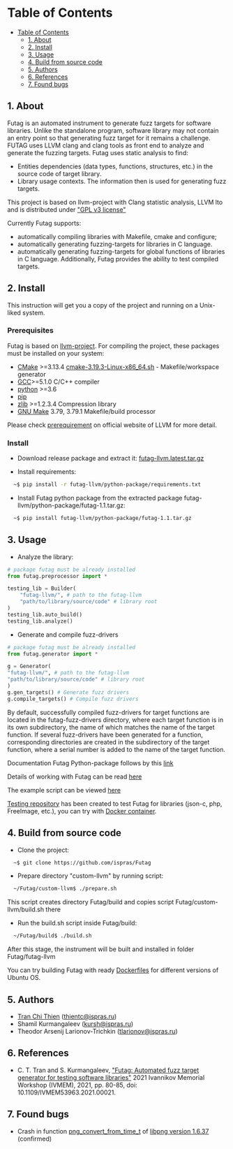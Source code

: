 # Table of Contents

- [Table of Contents](#table-of-contents)
  - [1. About](#1-about)
  - [2. Install](#2-install)
  - [3. Usage](#3-usage)
  - [4. Build from source code](#4-build-from-source-code)
  - [5. Authors](#5-authors)
  - [6. References](#6-references)
  - [7. Found bugs](#7-found-bugs)

## 1. About

Futag is an automated instrument to generate fuzz targets for software libraries.
Unlike the standalone program, software library may not contain an entry point so that generating fuzz target for it remains a challenge.
FUTAG uses LLVM clang and clang tools as front end to analyze and generate the fuzzing targets.
Futag uses static analysis to find:
- Entities dependencies (data types, functions, structures, etc.) in the source code of target library.
- Library usage contexts.
The information then is used for generating fuzz targets.

This project is based on llvm-project with Clang statistic analysis, LLVM lto and is distributed under ["GPL v3 license"](https://llvm.org/docs/DeveloperPolicy.html#new-llvm-project-license-framework)

Currently Futag supports:
- automatically compiling libraries with Makefile, cmake and configure;
- automatically generating fuzzing-targets for libraries in C language.
- automatically generating fuzzing-targets for global functions of libraries in C language.
Additionally, Futag provides the ability to test compiled targets.

## 2. Install

This instruction will get you a copy of the project and running on a Unix-liked system. 

### Prerequisites

Futag is based on [llvm-project](https://llvm.org/). For compiling the project, these packages must be installed on your system:

- [CMake](https://cmake.org/) >=3.13.4 [cmake-3.19.3-Linux-x86_64.sh](https://github.com/Kitware/CMake/releases/download/v3.19.3/cmake-3.19.3-Linux-x86_64.sh) - Makefile/workspace generator
- [GCC](https://gcc.gnu.org/)>=5.1.0 C/C++ compiler
- [python](https://www.python.org/) >=3.6 
- [pip](https://pypi.org/project/pip/)
- [zlib](http://zlib.net/) >=1.2.3.4 Compression library
- [GNU Make](http://savannah.gnu.org/projects/make) 3.79, 3.79.1 Makefile/build processor

Please check [prerequirement](https://llvm.org/docs/GettingStarted.html#requirements) on official website of LLVM for more detail.

### Install

- Download release package and extract it: [futag-llvm.latest.tar.gz](https://github.com/ispras/Futag/releases/tag/latest)

- Install requirements: 
```bash
  ~$ pip install -r futag-llvm/python-package/requirements.txt
```
- Install Futag python package from the extracted package futag-llvm/python-package/futag-1.1.tar.gz:

```bash
  ~$ pip install futag-llvm/python-package/futag-1.1.tar.gz
```

## 3. Usage

- Analyze the library:

```python
# package futag must be already installed
from futag.preprocessor import *

testing_lib = Builder(
    "futag-llvm/", # path to the futag-llvm
    "path/to/library/source/code" # library root
)
testing_lib.auto_build()
testing_lib.analyze()
```

- Generate and compile fuzz-drivers

```python
# package futag must be already installed
from futag.generator import *

g = Generator(
"futag-llvm/", # path to the futag-llvm
"path/to/library/source/code" # library root
)
g.gen_targets() # Generate fuzz drivers
g.compile_targets() # Compile fuzz drivers
```
By default, successfully compiled fuzz-drivers for target functions are located in the futag-fuzz-drivers directory, where each target function is in its own subdirectory, the name of which matches the name of the target function.
If several fuzz-drivers have been generated for a function, corresponding directories are created in the subdirectory of the target function, where a serial number is added to the name of the target function.

Documentation Futag Python-package follows by this [link](https://github.com/ispras/Futag/tree/main/src/python/futag-package)

Details of working with Futag can be read [here](https://github.com/ispras/Futag/blob/main/How-to-work-with-Futag.md)

The example script can be viewed [here](https://github.com/ispras/Futag/blob/main/src/python/template-script.py)

[Testing repository](https://github.com/thientc/Futag-tests) has been created to test Futag for libraries (json-c, php, FreeImage, etc.), you can try with [Docker container]( https://github.com/ispras/Futag/tree/main/product-tests/libraries-test).

## 4. Build from source code

- Clone the project:

```bash
  ~$ git clone https://github.com/ispras/Futag
```
- Prepare directory "custom-llvm" by running script:
```bash
  ~/Futag/custom-llvm$ ./prepare.sh
```
This script creates directory Futag/build and copies script Futag/custom-llvm/build.sh there

- Run the build.sh script inside Futag/build:
```bash
  ~/Futag/build$ ./build.sh
```

After this stage, the instrument will be built and installed in folder Futag/futag-llvm

You can try building Futag with ready [Dockerfiles](https://github.com/ispras/Futag/tree/main/product-tests/build-test) for different versions of Ubuntu OS.

## 5. Authors

- [Tran Chi Thien](https://github.com/thientc/) (thientc@ispras.ru)
- Shamil Kurmangaleev (kursh@ispras.ru)
- Theodor Arsenij Larionov-Trichkin (tlarionov@ispras.ru)

## 6. References

- C. T. Tran and S. Kurmangaleev, ["Futag: Automated fuzz target generator for testing software libraries"](https://ieeexplore.ieee.org/document/9693749) 2021 Ivannikov Memorial Workshop (IVMEM), 2021, pp. 80-85, doi: 10.1109/IVMEM53963.2021.00021.

## 7. Found bugs

- Crash in function [png_convert_from_time_t](https://github.com/glennrp/libpng/issues/362) of [libpng version 1.6.37](https://github.com/glennrp/libpng) (confirmed)